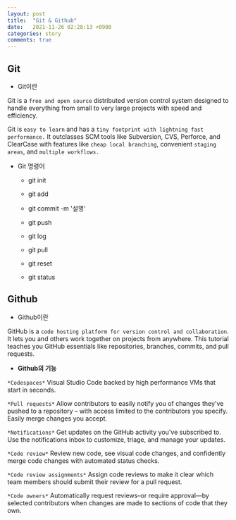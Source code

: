 ```yaml
---
layout: post
title:  "Git & Github"
date:   2021-11-26 02:28:13 +0900
categories: story
comments: true
---
```


## __Git__

- Git이란

Git is a `free and open source` distributed version control system designed to handle everything from small to very large projects with speed and efficiency.

Git is `easy to learn` and has a `tiny footprint with lightning fast performance.` It outclasses SCM tools like Subversion, CVS, Perforce, and ClearCase with features like `cheap local branching`, convenient `staging areas`, and `multiple workflows.`

- Git 명령어

    + git init

    + git add

    + git commit -m '설명'

    + git push

    + git log

    + git pull

    + git reset

    + git status

## __Github__

- Github이란

GitHub is a `code hosting platform for version control and collaboration`. It lets you and others work together on projects from anywhere. This tutorial teaches you GitHub essentials like repositories, branches, commits, and pull requests.

- __Github의 기능__

`*Codespaces*`
Visual Studio Code backed by high performance VMs that start in seconds.

`*Pull requests*`
Allow contributors to easily notify you of changes they've pushed to a repository – with access limited to the contributors you specify. Easily merge changes you accept.

`*Notifications*`
Get updates on the GitHub activity you've subscribed to. Use the notifications inbox to customize, triage, and manage your updates.

`*Code review*`
Review new code, see visual code changes, and confidently merge code changes with automated status checks.

`*Code review assignments*`
Assign code reviews to make it clear which team members should submit their review for a pull request.

`*Code owners*`
Automatically request reviews–or require approval—by selected contributors when changes are made to sections of code that they own.